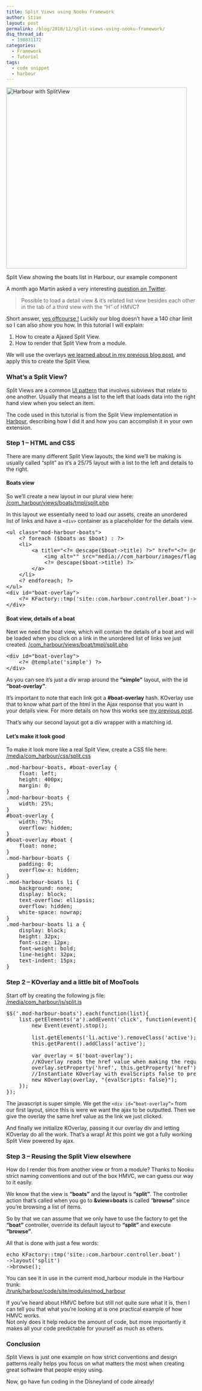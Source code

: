 ```yaml
---
title: Split Views using Nooku Framework
author: Stian
layout: post
permalink: /blog/2010/12/split-views-using-nooku-framework/
dsq_thread_id:
  - 198831172
categories:
  - Framework
  - Tutorial
tags:
  - code snippet
  - harbour
---
```

<div class="wp-caption alignnone" style="width: 490px">
  <a title="Harbour with SplitView by Nooku, on Flickr" href="http://www.flickr.com/photos/nooku/5285180568/"><img src="http://farm6.static.flickr.com/5124/5285180568_5c74163287.jpg" alt="Harbour with SplitView" width="480" /></a><p class="wp-caption-text">
    Split View showing the boats list in Harbour, our example component
  </p>
</div>

A month ago Martin asked a very interesting [question on Twitter][1].

> Possible to load a detail view & it&#8217;s related list view besides each other in the tab of a third view with the &#8220;H&#8221; of HMVC?

Short answer, [yes offcourse !][2] Luckily our blog doesn’t have a 140 char limit so I can also show you how. In this tutorial I will explain:

1.  How to create a Ajaxed Split View.
2.  How to render that Split View from a module.

We will use the overlays [we learned about in my previous blog post][3], and apply this to create the Split View.  
<!--more-->

### What’s a Split View?

Split Views are a common [UI pattern][4] that involves subviews that relate to one another. Usually that means a list to the left that loads data into the right hand view when you select an item.

The code used in this tutorial is from the Split View implementation in [Harbour][5], describing how I did it and how you can accomplish it in your own extension.

### Step 1 &#8211; HTML and CSS

There are many different Split View layouts, the kind we’ll be making is usually called “split” as it’s a 25/75 layout with a list to the left and details to the right.

#### Boats view

So we’ll create a new layout in our plural view here:  
[/com_harbour/views/boats/tmpl/split.php][6]

In this layout we essentially need to load our assets, create an unordered list of links and have a `<div>` container as a placeholder for the details view.

<pre name="code" class="php:nocontrols">&lt;ul class="mod-harbour-boats"&gt;
	&lt;? foreach ($boats as $boat) : ?&gt;
	&lt;li&gt;
		&lt;a title="&lt;?= @escape($boat-&gt;title) ?&gt;" href="&lt;?= @route('view=boat&layout=split&slug='.@escape($boat-&gt;slug)); ?&gt;#boat-overlay"&gt;
			&lt;img alt="" src="media://com_harbour/images/flags/&lt;?= @escape($boat-&gt;flag);?&gt;" /&gt;
			&lt;?= @escape($boat-&gt;title) ?&gt;
		&lt;/a&gt;
	&lt;/li&gt;
	&lt;? endforeach; ?&gt;
&lt;/ul&gt;
&lt;div id="boat-overlay"&gt;
	&lt;?= KFactory::tmp('site::com.harbour.controller.boat')-&gt;read() ?&gt;
&lt;/div&gt;</pre>

#### Boat view, details of a boat

Next we need the boat view, which will contain the details of a boat and will be loaded when you click on a link in the unordered list of links we just created. [/com_harbour/views/boat/tmpl/split.php][7]

<pre name="code" class="php:nocontrols">&lt;div id="boat-overlay"&gt;
	&lt;?= @template('simple') ?&gt;
&lt;/div&gt;</pre>

As you can see it’s just a div wrap around the **“simple”** layout, with the id **“boat-overlay”**.

It’s important to note that each link got a **#boat-overlay** hash. KOverlay use that to know what part of the html in the Ajax response that you want in your details view. For more details on how this works see [my previous post][3]. 

That’s why our second layout got a div wrapper with a matching id.

#### Let&#8217;s make it look good

To make it look more like a real Split View, create a CSS file here:  
[/media/com_harbour/css/split.css][8]

<pre name="code" class="css:nocontrols">.mod-harbour-boats, #boat-overlay {
	float: left;
	height: 400px;
	margin: 0;
}
.mod-harbour-boats {
	width: 25%;
}
#boat-overlay {
	width: 75%;
	overflow: hidden;
}
#boat-overlay #boat {
	float: none;
}
.mod-harbour-boats {
	padding: 0;
	overflow-x: hidden;
}
.mod-harbour-boats li {
	background: none;
	display: block;
	text-overflow: ellipsis;
	overflow: hidden;
	white-space: nowrap;
}
.mod-harbour-boats li a {
	display: block;
	height: 32px;
	font-size: 12px;
	font-weight: bold;
	line-height: 32px;
	text-indent: 15px;
}
</pre>

### Step 2 &#8211; KOverlay and a little bit of MooTools

Start off by creating the following js file:  
[ /media/com_harbour/js/split.js][9]

<pre name="code" class="js:nocontrols">$$('.mod-harbour-boats').each(function(list){
	list.getElements('a').addEvent('click', function(event){
		new Event(event).stop();

		list.getElements('li.active').removeClass('active');
		this.getParent().addClass('active');

		var overlay = $('boat-overlay');
		//KOverlay reads the href value when making the request
		overlay.setProperty('href', this.getProperty('href'));
		//Instantiate KOverlay with evalScripts false to prevent duplicated events
		new KOverlay(overlay, "{evalScripts: false}");
	});
});</pre>

The javascript is super simple. We get the `<div id=”boat-overlay”>` from our first layout, since this is were we want the ajax to be outputted. Then we give the overlay the same href value as the link we just clicked.

<div id="”boat-overlay”">
  <p>
    And finally we initialize KOverlay, passing it our overlay div and letting KOverlay do all the work. That’s a wrap! At this point we got a fully working Split View powered by ajax.
  </p>
  
  <h3>
    Step 3 &#8211; Reusing the Split View elsewhere
  </h3>
  
  <p>
    How do I render this from another view or from a module? Thanks to Nooku strict naming conventions and out of the box HMVC, we can guess our way to it easily.
  </p>
  
  <p>
    We know that the view is <strong>“boats”</strong> and the layout is <strong>“split”</strong>. The controller action that’s called when you go to <strong>&view=boats</strong> is called “<strong>browse”</strong> since you’re browsing a list of items.
  </p>
  
  <p>
    So by that we can assume that we only have to use the factory to get the <strong>“boat”</strong> controller, override its default layout to <strong>“split”</strong> and execute <strong>“browse”</strong>.
  </p>
  
  <p>
    All that is done with just a few words:
  </p>
  
  <pre name="code" class="php:nocontrols">echo KFactory::tmp('site::com.harbour.controller.boat')
-&gt;layout('split')
-&gt;browse();</pre>
  
  <p>
    You can see it in use in the current mod_harbour module in the Harbour trunk:<br /> <a href="http://www.assembla.com/code/nooku-examples/subversion/nodes/trunk/harbour/code/site/modules/mod_harbour">/trunk/harbour/code/site/modules/mod_harbour</a>
  </p>
  
  <p>
    If you’ve heard about HMVC before but still not quite sure what it is, then I can tell you that what you’re looking at is one practical example of how HMVC works.<br /> Not only does it help reduce the amount of code, but more importantly it makes all your code predictable for yourself as much as others.
  </p>
  
  <h3>
    Conclusion
  </h3>
  
  <p>
    Split Views is just one example on how strict conventions and design patterns really helps you focus on what matters the most when creating great software that people enjoy using.
  </p>
  
  <p>
    Now, go have fun coding in the Disneyland of code already!
  </p>
</div>

 [1]: http://twitter.com/#!/mblodau/status/6990026000826368
 [2]: http://twitter.com/#!/nooku/status/7011271765397504
 [3]: http://blog.nooku.org/2010/12/ajax-widgets-with-nooku-framework/
 [4]: http://developer.apple.com/library/safari/documentation/UserExperience/Conceptual/MobileHIG/UIElementGuidelines/UIElementGuidelines.html#//apple_ref/doc/uid/TP40006556-CH13-SW51
 [5]: http://www.assembla.com/wiki/show/nooku-examples/com_harbour
 [6]: https://nooku.assembla.com/code/nooku-examples/subversion/nodes/trunk/harbour/code/site/components/com_harbour/views/boats/tmpl/split.php
 [7]: https://nooku.assembla.com/code/nooku-examples/subversion/nodes/trunk/harbour/code/site/components/com_harbour/views/boat/tmpl/split.php
 [8]: https://nooku.assembla.com/code/nooku-examples/subversion/nodes/trunk/harbour/code/media/com_harbour/css/split.css
 [9]: https://nooku.assembla.com/code/nooku-examples/subversion/nodes/trunk/harbour/code/media/com_harbour/js/split.js
